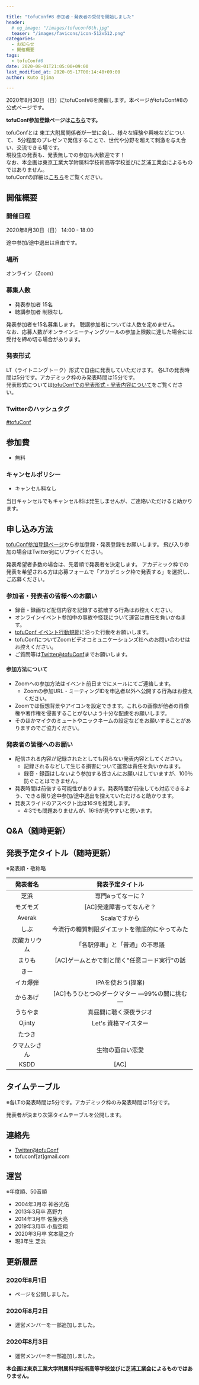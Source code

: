 ```yaml
---

title: "tofuConf#8 参加者・発表者の受付を開始しました"
header:
  # og_image: "/images/tofuconf6th.jpg"
  teaser: "/images/favicons/icon-512x512.png"
categories: 
  - お知らせ
  - 開催概要
tags:
  - tofuConf#8
date: 2020-08-01T21:05:00+09:00
last_modified_at: 2020-05-17T00:14:40+09:00
author: Kuto Ojima

---
```

2020年8月30日（日）にtofuConf#8を開催します。本ページがtofuConf#8の公式ページです。

<!-- ![](/images/tofuconf7th.jpg){:alt="tofuConf#7"} -->

__tofuConf参加登録ページは[こちら](/register/)です。__

tofuConfとは
東工大附属関係者が一堂に会し、様々な経験や興味などについて、
5分程度のプレゼンで発信することで、世代や分野を超えて刺激を与え合い、交流できる場です。  
現役生の発表も、発表無しでの参加も大歓迎です！  
なお、本企画は東京工業大学附属科学技術高等学校並びに芝浦工業会によるものではありません。  
tofuConfの詳細は[こちら](/about/)をご覧ください。


## 開催概要

### 開催日程

2020年8月30日（日） 14:00 - 18:00

途中参加/途中退出は自由です。

### 場所

オンライン（Zoom）

### 募集人数

* 発表参加者 15名
* 聴講参加者 制限なし

発表参加者を15名募集します。
聴講参加者については人数を定めません。  
なお、応募人数がオンラインミーティングツールの参加上限数に達した場合には受付を締め切る場合があります。

<h3 id="presentationformat">発表形式</h3>

LT（ライトニングトーク）形式で自由に発表していただけます。
各LTの発表時間は5分です。アカデミック枠のみ発表時間は15分です。  
発表形式については[tofuConfでの発表形式・発表内容について](/about/presentation/)をご覧ください。  

### Twitterのハッシュタグ

[#tofuConf](https://twitter.com/hashtag/tofuConf)

## 参加費

* 無料

### キャンセルポリシー

* キャンセル料なし

当日キャンセルでもキャンセル料は発生しませんが、ご連絡いただけると助かります。

## 申し込み方法

[tofuConf参加登録ページ](/register/)から参加登録・発表登録をお願いします。
飛び入り参加の場合はTwitter宛にリプライください。

発表希望者多数の場合は、先着順で発表者を決定します。
アカデミック枠での発表を希望される方は応募フォームで「アカデミック枠で発表する」を選択し、ご応募ください。  

### 参加者・発表者の皆様へのお願い

* 録音・録画など配信内容を記録する拡散する行為はお控えください。
* オンラインイベント参加中の事故や怪我について運営は責任を負いかねます。
* [tofuConf イベント行動規範](/conduct/)に沿った行動をお願いします。
* tofuConfについてZoomビデオコミュニケーションズ社へのお問い合わせはお控えください。
* ご質問等は[Twitter@tofuConf](https://twitter.com/tofuConf)までお願いします。

#### 参加方法について

* Zoomへの参加方法はイベント前日までにメールにてご連絡します。
  * Zoomの参加URL・ミーティングIDを申込者以外へ公開する行為はお控えください。
* Zoomでは仮想背景やアイコンを設定できます。これらの画像が他者の肖像権や著作権を侵害することがないよう十分な配慮をお願いします。
* そのほかマイクのミュートやニックネームの設定などをお願いすることがありますのでご協力ください。

### 発表者の皆様へのお願い

* 配信される内容が記録されたとしても困らない発表内容としてください。
  * 記録されるなどして生じる損害について運営は責任を負いかねます。
  * 録音・録画はしないよう参加する皆さんにお願いはしていますが、100％防ぐことはできません。
* 発表時間は前後する可能性があります。発表時間が前後しても対応できるよう、できる限り途中参加/途中退出を控えていただけると助かります。
* 発表スライドのアスペクト比は16:9を推奨します。
  * 4:3でも問題ありませんが、16:9が見やすいと思います。

## Q&A（随時更新）

## 発表予定タイトル（随時更新）

※発表順・敬称略

| 発表者名 | 発表予定タイトル |
|:--------:|:----------------------:|
|芝浜|専門aってなーに？|
|モズモズ|[AC]発達障害ってなんぞ？|
|Averak|Scalaですから|
|しぶ|今流行の糖質制限ダイエットを徹底的にやってみた|
|炭酸カリウム|「各駅停車」と「普通」の不思議|
|まりも|[AC]ゲームとかで割と聞く"任意コード実行"の話|
|きー||
|イカ爆弾|IPAを使おう(提案)|
|からあげ|[AC]もうひとつのダークマター ―99%の闇に挑む―|
|うちやま|真昼間に聴く深夜ラジオ|
|Ojinty|Let's 資格マイスター|
|たつき||
|クマムシさん|生物の面白い恋愛|
|KSDD|[AC]|


## タイムテーブル

※各LTの発表時間は5分です。アカデミック枠のみ発表時間は15分です。

発表者が決まり次第タイムテーブルを公開します。

## 連絡先

* [Twitter@tofuConf](https://twitter.com/tofuConf)
* tofuconf[at]gmail.com

## 運営

※年度順、50音順

* 2004年3月卒 神谷光佑
* 2013年3月卒 髙野力
* 2014年3月卒 佐藤大亮
* 2019年3月卒 小島空翔
* 2020年3月卒 宮本龍之介
* 現3年生 芝浜


## 更新履歴

### 2020年8月1日

* ページを公開しました。

### 2020年8月2日

* 運営メンバーを一部追加しました。

### 2020年8月3日

* 運営メンバーを一部追加しました。


__本企画は東京工業大学附属科学技術高等学校並びに芝浦工業会によるものではありません。__
